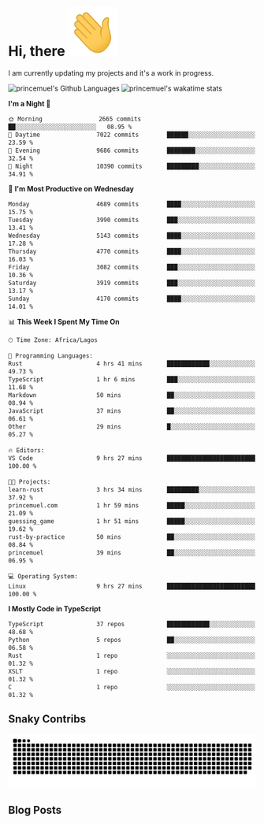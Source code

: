 # Hi, there <img src='/assets/wave.gif' alt='Just saying hello' width='100' height='100' />

<!--
**princemuel/princemuel** is a ✨ _special_ ✨ repository because its `README.md` (this file) appears on your GitHub profile.

Here are some ideas to get you started:

- 🔭 I’m currently working on ...
- 🌱 I’m currently learning ...
- 👯 I’m looking to collaborate on ...
- 🤔 I’m looking for help with ...
- 💬 Ask me about ...
- 📫 How to reach me: ...
- 😄 Pronouns: ...
- ⚡ Fun fact: ...
-->

I am currently updating my projects and it's a work in progress.

![princemuel's Github Languages](https://github-readme-stats.vercel.app/api/top-langs/?username=princemuel&text_color=586069&layout=compact&hide_border=true&title_color=0366d6&count_private=true&include_all_commits=true&theme=tokyonight&show_icons=true)
![princemuel's wakatime stats](https://github-readme-stats.vercel.app/api/wakatime?username=princemuel&text_color=586069&layout=compact&hide_border=true&title_color=0366d6&count_private=true&include_all_commits=true&theme=tokyonight&show_icons=true)

<!--START_SECTION:waka-->

**I'm a Night 🦉**

```text
🌞 Morning                2665 commits        ██░░░░░░░░░░░░░░░░░░░░░░░   08.95 %
🌆 Daytime                7022 commits        ██████░░░░░░░░░░░░░░░░░░░   23.59 %
🌃 Evening                9686 commits        ████████░░░░░░░░░░░░░░░░░   32.54 %
🌙 Night                  10390 commits       █████████░░░░░░░░░░░░░░░░   34.91 %
```

📅 **I'm Most Productive on Wednesday**

```text
Monday                   4689 commits        ████░░░░░░░░░░░░░░░░░░░░░   15.75 %
Tuesday                  3990 commits        ███░░░░░░░░░░░░░░░░░░░░░░   13.41 %
Wednesday                5143 commits        ████░░░░░░░░░░░░░░░░░░░░░   17.28 %
Thursday                 4770 commits        ████░░░░░░░░░░░░░░░░░░░░░   16.03 %
Friday                   3082 commits        ███░░░░░░░░░░░░░░░░░░░░░░   10.36 %
Saturday                 3919 commits        ███░░░░░░░░░░░░░░░░░░░░░░   13.17 %
Sunday                   4170 commits        ████░░░░░░░░░░░░░░░░░░░░░   14.01 %
```

📊 **This Week I Spent My Time On**

```text
🕑︎ Time Zone: Africa/Lagos

💬 Programming Languages:
Rust                     4 hrs 41 mins       ████████████░░░░░░░░░░░░░   49.73 %
TypeScript               1 hr 6 mins         ███░░░░░░░░░░░░░░░░░░░░░░   11.68 %
Markdown                 50 mins             ██░░░░░░░░░░░░░░░░░░░░░░░   08.94 %
JavaScript               37 mins             ██░░░░░░░░░░░░░░░░░░░░░░░   06.61 %
Other                    29 mins             █░░░░░░░░░░░░░░░░░░░░░░░░   05.27 %

🔥 Editors:
VS Code                  9 hrs 27 mins       █████████████████████████   100.00 %

🐱‍💻 Projects:
learn-rust               3 hrs 34 mins       █████████░░░░░░░░░░░░░░░░   37.92 %
princemuel.com           1 hr 59 mins        █████░░░░░░░░░░░░░░░░░░░░   21.09 %
guessing_game            1 hr 51 mins        █████░░░░░░░░░░░░░░░░░░░░   19.62 %
rust-by-practice         50 mins             ██░░░░░░░░░░░░░░░░░░░░░░░   08.84 %
princemuel               39 mins             ██░░░░░░░░░░░░░░░░░░░░░░░   06.95 %

💻 Operating System:
Linux                    9 hrs 27 mins       █████████████████████████   100.00 %
```

**I Mostly Code in TypeScript**

```text
TypeScript               37 repos            ████████████░░░░░░░░░░░░░   48.68 %
Python                   5 repos             ██░░░░░░░░░░░░░░░░░░░░░░░   06.58 %
Rust                     1 repo              ░░░░░░░░░░░░░░░░░░░░░░░░░   01.32 %
XSLT                     1 repo              ░░░░░░░░░░░░░░░░░░░░░░░░░   01.32 %
C                        1 repo              ░░░░░░░░░░░░░░░░░░░░░░░░░   01.32 %
```

<!--END_SECTION:waka-->

## Snaky Contribs

<img src='/assets/github-snake-dark.svg' alt='Snaky Contributions' />

## Blog Posts

<!-- BLOG-POST-LIST:START -->
<!-- BLOG-POST-LIST:END -->
